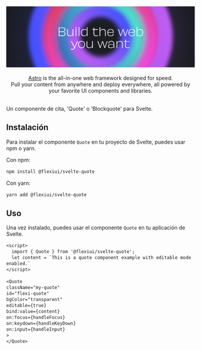 <br/>
<p align="center">
  <img src="https://raw.githubusercontent.com/withastro/astro/HEAD/.github/assets/banner.jpg" alt="Build the web you want">
  <br/><br/>
  <a href="https://astro.build">Astro</a> is the all-in-one web framework designed for speed.
  <br/>
  Pull your content from anywhere and deploy everywhere, all powered by your favorite UI components and libraries.
  <br/><br/>
</p>

Un componente de cita, 'Quote' o 'Blockquote' para Svelte.
## Instalación

Para instalar el componente `Quote` en tu proyecto de Svelte, puedes usar npm o yarn.

Con npm:

```bash
npm install @flexiui/svelte-quote
```

Con yarn:

```bash
yarn add @flexiui/svelte-quote
```

## Uso

Una vez instalado, puedes usar el componente `Quote` en tu aplicación de Svelte.

```svelte
<script>
  import { Quote } from '@flexiui/svelte-quote';
  let content = `This is a quote component example with editable mode enabled.`
</script>

<Quote
className="my-quote"
id="flexi-quote"
bgColor="transparent" 
editable={true}
bind:value={content}
on:focus={handleFocus}
on:keydown={handleKeyDown}
on:input={handleInput}
>
</Quote>
```